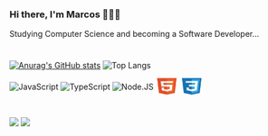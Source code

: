 ### Hi there, I'm Marcos 👨🏻‍🎓
Studying Computer Science and becoming a Software Developer...
#
[![Anurag's GitHub stats](https://github-readme-stats.vercel.app/api?username=elviomarcos1&theme=dark)](https://github.com/anuraghazra/github-readme-stats)
![Top Langs](https://github-readme-stats.vercel.app/api/top-langs/?username=elviomarcos1&theme=dark&hide_progress=true&layout=compact)
<div>
  <img align="center" alt="JavaScript" height="30" width="40" title="Javascript" src="https://cdn.jsdelivr.net/gh/devicons/devicon@latest/icons/javascript/javascript-plain.svg">
  <img align="center" alt="TypeScript" height="30" width="40" title="Typescript" src="https://cdn.jsdelivr.net/gh/devicons/devicon@latest/icons/typescript/typescript-original.svg"">
  <img align="center" alt="Node.JS" height="30" width="40" title="NodeJs" src="https://cdn.jsdelivr.net/gh/devicons/devicon@latest/icons/nodejs/nodejs-original.svg"">
  <img align="center" alt="HTML" height="30" width="40" title="HTML" src="https://raw.githubusercontent.com/devicons/devicon/master/icons/html5/html5-original.svg">
  <img align="center" alt="CSS" height="30" width="40" title="CSS" src="https://raw.githubusercontent.com/devicons/devicon/master/icons/css3/css3-original.svg">
</div>

#
<div> 
    <a href="https://www.linkedin.com/in/elviomarcos1/?utm_source=share&utm_campaign=share_via&utm_content=profile&utm_medium=ios_app" target="_blank"><img src="https://img.shields.io/badge/-LinkedIn-%230077B5?style=for-the-badge&logo=linkedin&logoColor=white" target="_blank"></a> 
  <a href = "mailto:elviomarcosfj@gmail.com"><img src="https://img.shields.io/badge/-Gmail-%23333?style=for-the-badge&logo=gmail&logoColor=white" target="_blank"></a>
</div>
